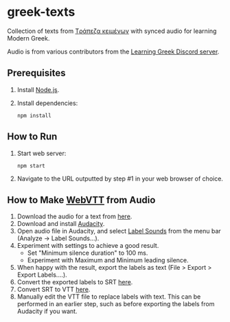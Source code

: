 # greek-texts

Collection of texts from [Tράπεζα κειμένων](https://www.greek-language.gr/certification/dbs/teachers/index.html) with synced audio for learning Modern Greek.

Audio is from various contributors from the [Learning Greek Discord server](https://discord.gg/greek).

## Prerequisites

1. Install [Node.js](https://nodejs.org/en/).

2. Install dependencies:

       npm install

## How to Run

1. Start web server:

       npm start

2. Navigate to the URL outputted by step #1 in your web browser of choice.

## How to Make [WebVTT](https://developer.mozilla.org/en-US/docs/Web/API/WebVTT_API) from Audio

1. Download the audio for a text from [here](https://drive.google.com/drive/folders/1gxJgzlEunNgol6r6nW2M5GJiXV_RhB4n).
2. Download and install [Audacity](https://www.audacityteam.org/).
3. Open audio file in Audacity, and select [Label Sounds](https://manual.audacityteam.org/man/label_sounds.html) from the menu bar (Analyze -> Label Sounds...).
4. Experiment with settings to achieve a good result.
   * Set "Minimum silence duration" to 100 ms.
   * Experiment with Maximum and Minimum leading silence. 
5. When happy with the result, export the labels as text (File > Export > Export Labels....).
6. Convert the exported labels to SRT [here](http://magcius.github.io/audaciter/).
7. Convert SRT to VTT [here](https://www.happyscribe.com/subtitle-tools/convert-srt-to-vtt).
8. Manually edit the VTT file to replace labels with text. This can be performed in an earlier step, such as before exporting the labels from Audacity if you want.
